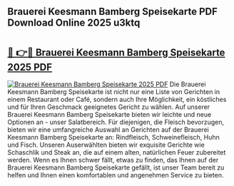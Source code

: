 ## Brauerei Keesmann Bamberg Speisekarte PDF Download Online 2025 u3ktq

# <h2><a href="http://gc5miv.nevu.top/?p=Brauerei+Keesmann+Bamberg+Speisekarte">🔗 👉🔴 Brauerei Keesmann Bamberg Speisekarte 2025 PDF</a></h2>

[![Brauerei Keesmann Bamberg Speisekarte 2025 PDF](https://i.imgur.com/dBaPXMq.png)](http://gc5miv.nevu.top/?p=Brauerei+Keesmann+Bamberg+Speisekarte)
Die Brauerei Keesmann Bamberg Speisekarte ist nicht nur eine Liste von Gerichten in einem Restaurant oder Café, sondern auch Ihre Möglichkeit, ein köstliches und für Ihren Geschmack geeignetes Gericht zu wählen. Auf unserer Brauerei Keesmann Bamberg Speisekarte bieten wir leichte und neue Optionen an - unser Salatbereich. Für diejenigen, die Fleisch bevorzugen, bieten wir eine umfangreiche Auswahl an Gerichten auf der Brauerei Keesmann Bamberg Speisekarte an: Rindfleisch, Schweinefleisch, Huhn und Fisch. Unseren Auserwählten bieten wir exquisite Gerichte wie Schaschlik und Steak an, die auf einem alten, natürlichen Feuer zubereitet werden. Wenn es Ihnen schwer fällt, etwas zu finden, das Ihnen auf der Brauerei Keesmann Bamberg Speisekarte gefällt, ist unser Team bereit zu helfen und Ihnen einen komfortablen und angenehmen Service zu bieten.
